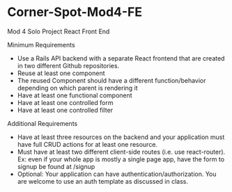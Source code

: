 # Corner-Spot-Mod4-FE
Mod 4 Solo Project React Front End

Minimum Requirements
 - Use a Rails API backend with a separate React frontend that are created in two different Github repositories.
 - Reuse at least one component
 - The reused Component should have a different function/behavior depending on which parent is rendering it
 - Have at least one functional component
 - Have at least one controlled form  
 - Have at least one controlled filter

Additional Requirements
 - Have at least three resources on the backend and your application must have full CRUD actions for at least one resource.
 - Must have at least two different client-side routes (i.e. use react-router). Ex: even if your whole app is mostly a single page app, have the form to signup be found at /signup
 - Optional: Your application can have authentication/authorization. You are welcome to use an auth template as discussed in class.

